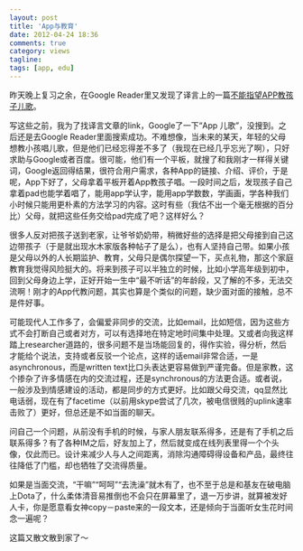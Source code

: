 ```yaml
---
layout: post
title: 'App与教育'
date: 2012-04-24 18:36
comments: true
category: views
tagline:
tags: [app, edu]
---
```


昨天晚上复习之余，在Google Reader里又发现了译言上的一篇[不能指望APP教孩子儿歌](http://article.yeeyan.org/view/99966/243876)。

写这些之前，我为了找译言文章的link，Google了一下“App  儿歌”，没搜到。之后还是去Google Reader里面搜索成功。不难想像，当未来的某天，年轻的父母想教小孩唱儿歌，但是他们已经忘得差不多了（我现在已经几乎忘光了啊），只好求助与Google或者百度。很可能，他们有一个平板，就搜了和我刚才一样得关键词，Google返回得结果，很符合用户需求，各种App的链接、介绍、评价，于是呢，App下好了，父母拿着平板开着App教孩子唱。一段时间之后，发现孩子自己拿着pad也能学着唱了，能用app学认字，能用app学数数，学画画，学各种我们小时候只能用更朴素的方法学习的内容。这时有些（我估不出一个毫无根据的百分比）父母，就把这些任务交给pad完成了吧？这样好么？

很多人反对把孩子送到老家，让爷爷奶奶带，稍微好些的选择是把父母接到自己这边带孩子（于是就出现水木家版各种帖子了是么），也有人坚持自己带。如果小孩是父母以外的人长期监护、教育，父母只是偶尔探望一下，买点礼物，那这个家庭教育我觉得风险挺大的。将来到孩子可以半独立的时候，比如小学高年级到初中，回到父母身边上学，正好开始一生中“最不听话”的年龄段，又了解的不多，无法交流啊！刚才的App代教问题，其实也算是个类似的问题，缺少面对面的接触，总不是件好事。

可能现代人工作多了，会偏爱非同步的交流，比如email，比如短信，因为这些方式不会打断自己或者对方，可以有选择地在特定地时间集中处理。又或者向我这样踏上researcher道路的，很多问题不是当场能回复的，得作实验，得分析，然后才能给个说法，支持或者反驳一个论点，这样的话email非常合适，一是asynchronous，而是written text比口头表达更容易做到严谨完备。但是家教，这个掺杂了许多情感在内的交流过程，还是synchronous的方法更合适。或者说，一般涉及到情感建设的活动，都是同步的方式更好。比如跟父母交流，qq显然比电话弱，现在有了facetime（以前用skype尝试了几次，被电信很贱的uplink速率击败了）更好，但总还是不如当面的聊天。

问自己一个问题，从前没有手机的时候，与家人朋友联系得多，还是有了手机之后联系得多？有了各种IM之后，好友加上了，然后就变成在线列表里得一个个头像，仅此而已。设计来减少人与人之间距离，消除沟通障碍得设备和产品，最终往往降低了门槛，却也牺牲了交流得质量。

如果是当面交流，“干嘛”“呵呵”“去洗澡”就木有了，也不至于总是和基友在破电脑上Dota了，什么柔体清音易推倒也不会只在屏幕里了，退一万步讲，就算被发好人卡，你是愿意看女神copy－paste来的一段文本，还是倾向于当面听女生花时间念一遍呢？

这篇又散文散到家了～
